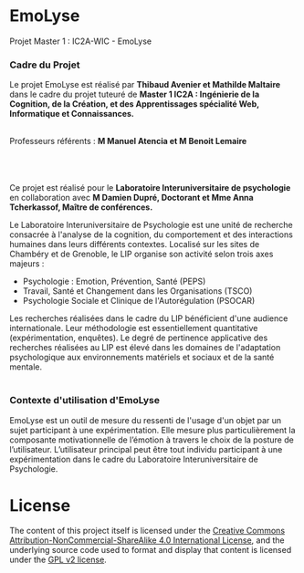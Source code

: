 EmoLyse
=======

Projet Master 1 : IC2A-WIC - EmoLyse

<h3>Cadre du Projet</h3>

Le projet EmoLyse est réalisé par <strong>Thibaud Avenier et Mathilde Maltaire</strong> dans le cadre du projet tuteuré de <strong>Master 1 IC2A : Ingénierie de la Cognition, de la Création, et des Apprentissages spécialité Web, Informatique et Connaissances.</strong> <br/><br/>


Professeurs référents : <strong>M Manuel Atencia et M Benoit Lemaire</strong><br/><br/><br/><br/>

Ce projet est réalisé pour le <strong>Laboratoire Interuniversitaire de psychologie</strong> en collaboration avec <strong>M Damien Dupré, Doctorant  et Mme Anna Tcherkassof, Maître de conférences.</strong><br/>

Le Laboratoire Interuniversitaire de Psychologie est une unité de recherche consacrée à l'analyse de la cognition, du comportement et des interactions humaines dans leurs différents contextes. Localisé sur les sites de Chambéry et de Grenoble, le LIP organise son activité selon trois axes majeurs :<br/>
<ul>
  <li>Psychologie : Emotion, Prévention, Santé (PEPS)</li>
  <li>Travail, Santé et Changement dans les Organisations (TSCO)</li>
  <li>Psychologie Sociale et Clinique de l'Autorégulation (PSOCAR)</li>
</ul>

Les recherches réalisées dans le cadre du LIP bénéficient d'une audience internationale. Leur méthodologie est essentiellement quantitative (expérimentation, enquêtes). Le degré de pertinence applicative des recherches réalisées au LIP est élevé dans les domaines de l'adaptation psychologique aux environnements matériels et sociaux et de la santé mentale.<br/><br/>

<h3>Contexte d'utilisation d'EmoLyse</h3>

EmoLyse est un outil de mesure du ressenti de l'usage d'un objet par un sujet participant à une expérimentation. Elle mesure plus particulièrement la composante motivationnelle de l’émotion à travers le choix de la posture de l’utilisateur. L’utilisateur principal peut être tout individu participant à une expérimentation dans le cadre du Laboratoire Interuniversitaire de Psychologie.




# License

The content of this project itself is licensed under the
[Creative Commons Attribution-NonCommercial-ShareAlike 4.0 International License](http://creativecommons.org/licenses/by-nc-sa/4.0/),
and the underlying source code used to format and display that content
is licensed under the [GPL v2 license](http://www.gnu.org/licenses/gpl-2.0.txt).
